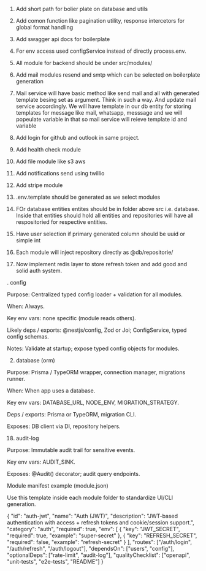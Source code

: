 1. Add short path for bolier plate on database and utils
2. Add comon function like pagination utility, response intercetors for global format handling
3. Add swagger api docs for boilerplate


1. For env access used configService instead of directly process.env. 
2. All module for backend should be under src/modules/
3. Add mail modules resend and smtp which can be selected on boilerplate generation


1. Mail service will have basic method like send mail and all with generated template besing set as argument. Think in such a way. And update mail service accordingly. We will have template in our db entity for storing templates for message like mail, whatsapp, messsage and we will popeulate variable in that so mail service will reieve template id and variable
2. Add login for github and outlook in same project. 


1. Add health check module
2. Add file module like s3 aws
3. Add notifications send using twillio
4. Add stripe module


1. .env.template should be generated as we select modules
2. FOr database entities entites should be in folder above src i.e. database. Inside that entities should hold all entities and repositories will have all respositoried for respective entities. 
3. Have user selection if primary generated column should be uuid or simple int
4. Each module will inject repository directly as @db/repositorie/<name of repo>


1. Now implement redis layer to store refresh token and add good and solid auth system. 


. config

Purpose: Centralized typed config loader + validation for all modules.

When: Always.

Key env vars: none specific (module reads others).

Likely deps / exports: @nestjs/config, Zod or Joi; ConfigService, typed config schemas.

Notes: Validate at startup; expose typed config objects for modules.

2. database (orm)

Purpose: Prisma / TypeORM wrapper, connection manager, migrations runner.

When: When app uses a database.

Key env vars: DATABASE_URL, NODE_ENV, MIGRATION_STRATEGY.

Deps / exports: Prisma or TypeORM, migration CLI.

Exposes: DB client via DI, repository helpers.


18. audit-log

Purpose: Immutable audit trail for sensitive events.

Key env vars: AUDIT_SINK.

Exposes: @Audit() decorator; audit query endpoints.

Module manifest example (module.json)

Use this template inside each module folder to standardize UI/CLI generation.

{
  "id": "auth-jwt",
  "name": "Auth (JWT)",
  "description": "JWT-based authentication with access + refresh tokens and cookie/session support.",
  "category": "auth",
  "required": true,
  "env": [
    { "key": "JWT_SECRET", "required": true, "example": "super-secret" },
    { "key": "REFRESH_SECRET", "required": false, "example": "refresh-secret" }
  ],
  "routes": ["/auth/login", "/auth/refresh", "/auth/logout"],
  "dependsOn": ["users", "config"],
  "optionalDeps": ["rate-limit", "audit-log"],
  "qualityChecklist": ["openapi", "unit-tests", "e2e-tests", "README"]
}